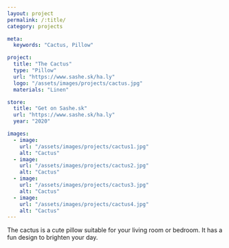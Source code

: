 ```yaml
---
layout: project
permalink: /:title/
category: projects

meta:
  keywords: "Cactus, Pillow"

project:
  title: "The Cactus"
  type: "Pillow"
  url: "https://www.sashe.sk/ha.ly"
  logo: "/assets/images/projects/cactus.jpg"
  materials: "Linen"

store:
  title: "Get on Sashe.sk"
  url: "https://www.sashe.sk/ha.ly"
  year: "2020"

images:
  - image:
    url: "/assets/images/projects/cactus1.jpg"
    alt: "Cactus"
  - image:
    url: "/assets/images/projects/cactus2.jpg"
    alt: "Cactus"
  - image:
    url: "/assets/images/projects/cactus3.jpg"
    alt: "Cactus"
  - image:
    url: "/assets/images/projects/cactus4.jpg"
    alt: "Cactus"
---
```

<p>
  The cactus is a cute pillow suitable for your living room or bedroom.
  It has a fun design to brighten your day.
</p>
